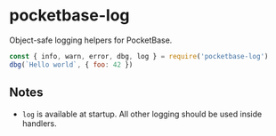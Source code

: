 # pocketbase-log

Object-safe logging helpers for PocketBase.

```js
const { info, warn, error, dbg, log } = require('pocketbase-log')
dbg(`Hello world`, { foo: 42 })
```

## Notes

- `log` is available at startup. All other logging should be used inside handlers.
